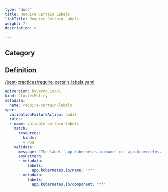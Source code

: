 ```yaml
---
type: "docs"
title: Require Certain Labels
linkTitle: Require Certain Labels
weight: 7
description: >
    
---
```


## Category


## Definition
[/best-practices/require_certain_labels.yaml](https://github.com/kyverno/policies/raw/main//best-practices/require_certain_labels.yaml)

```yaml
apiVersion: kyverno.io/v1
kind: ClusterPolicy
metadata:
  name: require-certain-labels
spec:
  validationFailureAction: audit
  rules:
  - name: validate-certain-labels
    match:
      resources:
        kinds:
        - Pod
    validate:
      message: "The label `app.kubernetes.io/name` or `app.kubernetes.io/component` is required."
      anyPattern:
      - metadata:
          labels:
            app.kubernetes.io/name: "?*"
      - metadata:
          labels:
            app.kubernetes.io/component: "?*"
```

